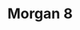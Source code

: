 ---
layout: vehicle
title:  Morgan 8

make: Morgan
type: 8
owner:
  name: Andrea Gager
  gender: f
images:
  - url: /img/morgan-8.jpg
  - url: /img/morgan-8-emblem.jpg
  - url: /img/morgan-8-felge.jpg
---
